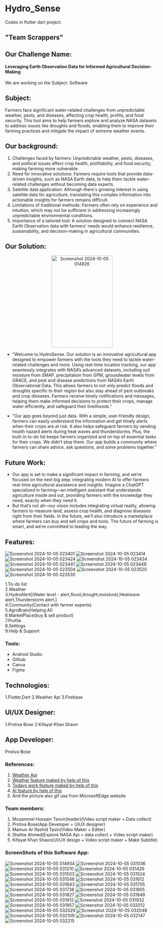 # Hydro_Sense
 Codes in flutter dart project.
 ## "Team Scrappers"
## Our Challenge Name:
####  Leveraging Earth Observation Data for Informed Agricultural Decision-Making
We are working on the Subject: Software
## Subject:
Farmers face significant water-related challenges from unpredictable weather, pests, and diseases, affecting crop health, profits, and food security. This tool aims to help farmers explore and analyze NASA datasets to address issues like droughts and floods, enabling them to improve their farming practices and mitigate the impact of extreme weather events.
## Our background:
1. Challenges faced by farmers: Unpredictable weather, pests, diseases, and political issues affect crop health, profitability, and food security, making farming more vulnerable.<br>
2. Need for innovative solutions: Farmers require tools that provide data-driven insights, such as NASA Earth data, to help them tackle water-related challenges without becoming data experts.<br>
3. Satellite data application: Although there's growing interest in using satellite data for agriculture, translating this complex information into actionable insights for farmers remains difficult.<br>
4. Limitations of traditional methods: Farmers often rely on experience and intuition, which may not be sufficient in addressing increasingly unpredictable environmental conditions.<br>
5. Importance of a tailored tool: A solution designed to connect NASA Earth Observation data with farmers’ needs would enhance resilience, sustainability, and decision-making in agricultural communities.<br>
## Our Solution:
<div align="center">
   <img src="https://github.com/user-attachments/assets/fc16d08a-1f6b-470f-9b21-9dfece379f11" alt="Screenshot 2024-10-05 014926" width="200" height="300">
</div>

- "Welcome to HydroSense. Our solution is an innovative agricultural app designed to empower farmers with the tools they need to tackle water-related challenges and more. Using real-time location tracking, our app seamlessly integrates with NASA’s advanced datasets, including soil moisture from SMAP, precipitation from GPM, groundwater levels from GRACE, and pest and disease predictions from NASA’s Earth Observational Data. This allows farmers to not only predict floods and droughts specific to their region but also stay ahead of pest outbreaks and crop diseases. Farmers receive timely notifications and messages, helping them make informed decisions to protect their crops, manage water efficiently, and safeguard their livelihoods."<br>

- "Our app goes beyond just data. With a simple, user-friendly design, farmers can easily understand the information and get timely alerts when their crops are at risk. It also helps safeguard farmers by sending health hazard alerts during heat waves and thunderstorms. Plus, the built-in to-do list keeps farmers organized and on top of essential tasks for their crops.
We didn’t stop there. Our app builds a community where farmers can share advice, ask questions, and solve problems together."<br>

## Future Work:
+ Our app is set to make a significant impact in farming, and we’re focused on the next big step: integrating modern AI to offer farmers real-time agricultural assistance and insights. Imagine a ChatGPT specialized in farming—an intelligent assistant that understands agriculture inside and out, providing farmers with the knowledge they need, exactly when they need it.<br>
+ But that’s not all—our vision includes integrating virtual reality, allowing farmers to measure land, assess crop health, and diagnose diseases right from their fields. In the future, we’ll also introduce a marketplace where farmers can buy and sell crops and tools. The future of farming is smart, and we’re committed to leading the way.<br>
## Features:
![Screenshot 2024-10-05 023401](https://github.com/user-attachments/assets/073b8da7-3288-4a16-96e9-f8fc5373c985)
![Screenshot 2024-10-05 023414](https://github.com/user-attachments/assets/655c667e-59b6-41a9-a1b2-ee6e8fff6ee3)
![Screenshot 2024-10-05 023424](https://github.com/user-attachments/assets/635346f7-4b50-46ff-ba0c-18782a1af76b)
![Screenshot 2024-10-05 023434](https://github.com/user-attachments/assets/a6651dc2-0f9b-47bc-8a7e-99b022b0cc75)
![Screenshot 2024-10-05 023441](https://github.com/user-attachments/assets/3635ca73-fced-4405-8bd4-db4c103817ab)
![Screenshot 2024-10-05 023449](https://github.com/user-attachments/assets/9a590b23-2e70-4fee-9d9d-2d5e5f31a2b6)
![Screenshot 2024-10-05 023504](https://github.com/user-attachments/assets/534ada65-abfe-41bb-bd71-9e3752cca6ba)
![Screenshot 2024-10-05 023520](https://github.com/user-attachments/assets/90973f96-97f6-44ea-b188-ff094bc62e24)
![Screenshot 2024-10-05 023530](https://github.com/user-attachments/assets/4c9a93c7-61b4-4e61-a572-c372a03986cf)



1.To-do list<br>
2.Weather<br>
3.HydroAlert[(Water level - alert,flood,drought,moisture),Heatwave alert,Thunderstorm alert.]<br>
4.Community(Contact with farmer experts)<br>
5.AgroBrain(Helping AI)<br>
6.MarketPlace(buy & sell product)<br>
7.Profile<br>
8.Settings<br>
9.Help & Support<br>
### Tools:
+ Android Studio
+ Github
+ Canva
+ Figma
## Technologies:
1.Flutter,Dart
 2.Weather Api
 3.Firebase
## UI/UX Designer:
1.Protiva Bose
 2.Kifayat Khan Shaon
## App Developer:
Protiva Bose
### References:
1. [Weather Api](https://www.weatherapi.com/)<br>
2. [Weather feature maked by help of this](https://www.youtube.com/watch?v=TdplrsFJzI0)<br>
3. [Todays work feature maked by help of this](https://www.bing.com/videos/riverview/relatedvideo?q=todo+app+in+flutter+dart&&view=riverview&mmscn=mtsc&mid=0C3120ED9C5F3F14393B0C3120ED9C5F3F14393B&&aps=14&FORM=VMSOVR)<br>
4. [AI feature by help of this](https://www.bing.com/videos/riverview/relatedvideo?&q=chatgpt+ainapp+in+flutter+dart&&mid=15F510936BB98A9A48D015F510936BB98A9A48D0&&FORM=VRDGAR)<br>
5. And the picture also gif use from MicrosoftEdge website
### Team members:
1. Mozammel Hossain Tanvir(leader)(Video script maker + Data collect)<br>
2. Protiva Bose(App Developer + UIUX designer)<br>
3. Mamun Ar Rashid Tasin(Video Maker + Editer)<br>
4. Shafee Ahmed(Explore NASA Api + data collect + Video script maker)<br>
5. Kifayat Khan Shaon(UI/UX design + Video script maker + Make Subtitle)<br>
### ScreenShots of this Software App:
  
![Screenshot 2024-10-05 014934](https://github.com/user-attachments/assets/25958475-74d0-4795-8628-15f9508fa2c8)
![Screenshot 2024-10-05 031036](https://github.com/user-attachments/assets/30f3ece9-ee4f-41b9-92a5-b436870534cd)
![Screenshot 2024-10-05 031210](https://github.com/user-attachments/assets/6c8dae64-95e5-4fb7-87a1-2dfa4a3a98c3)
![Screenshot 2024-10-05 031426](https://github.com/user-attachments/assets/913513dc-93d6-47d6-b790-7d0edb7ac5f9)
![Screenshot 2024-10-05 031503](https://github.com/user-attachments/assets/f6a531a1-c72e-4df5-8722-6a617f4d8edf)
![Screenshot 2024-10-05 031524](https://github.com/user-attachments/assets/45a9b82f-754f-4826-a334-25dc543a91e4)
![Screenshot 2024-10-05 031546](https://github.com/user-attachments/assets/da4d05e0-6ea7-4f66-ba1f-840efe28ad64)
![Screenshot 2024-10-05 031612](https://github.com/user-attachments/assets/d3893596-34f2-4575-9b26-727839b5e7a2)
![Screenshot 2024-10-05 031643](https://github.com/user-attachments/assets/fa4f56ab-6e71-400c-af13-2d116c596661)
![Screenshot 2024-10-05 031705](https://github.com/user-attachments/assets/2aba9eae-329a-404e-98d5-3842581b1cf1)
![Screenshot 2024-10-05 031736](https://github.com/user-attachments/assets/6b12252c-734b-4690-a5e2-0a87179a2dbb)
![Screenshot 2024-10-05 031805](https://github.com/user-attachments/assets/71c51d38-7378-4812-a74f-007a87576bbd)
![Screenshot 2024-10-05 031827](https://github.com/user-attachments/assets/216e5a27-c919-4f0c-8637-36768614e48d)
![Screenshot 2024-10-05 031849](https://github.com/user-attachments/assets/f845d052-f78b-4c04-b6a3-0eb8708090d3)
![Screenshot 2024-10-05 031912](https://github.com/user-attachments/assets/062cdd96-10db-41df-b975-1e35d781369b)
![Screenshot 2024-10-05 031932](https://github.com/user-attachments/assets/4335f95e-dff5-4d38-9398-1623b1a06a42)
![Screenshot 2024-10-05 031957](https://github.com/user-attachments/assets/38a45095-017e-4ada-9bc1-e312810102b4)
![Screenshot 2024-10-05 032012](https://github.com/user-attachments/assets/7f53daf4-cc55-4b77-9fa9-ce00ac334f6c)
![Screenshot 2024-10-05 032029](https://github.com/user-attachments/assets/a455662a-69a8-4c71-aa8e-e6e28e198b5d)
![Screenshot 2024-10-05 032048](https://github.com/user-attachments/assets/56f7bc60-4085-47aa-83f6-aae4619e000d)
![Screenshot 2024-10-05 032109](https://github.com/user-attachments/assets/09b6788f-b5b2-4ff9-b7b3-c4c1c637be18)
![Screenshot 2024-10-05 032147](https://github.com/user-attachments/assets/84d3ca16-17ed-456a-80d4-a7fb2bf6ec07)
![Screenshot 2024-10-05 032215](https://github.com/user-attachments/assets/f38e17d6-ef5a-4e71-99be-bff8d965e929)





